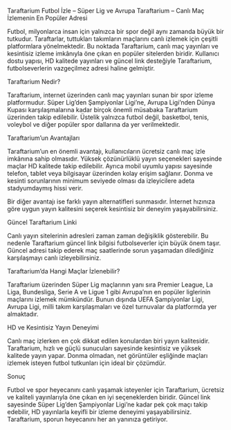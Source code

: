 Taraftarium Futbol İzle – Süper Lig ve Avrupa
Taraftarium – Canlı Maç İzlemenin En Popüler Adresi

Futbol, milyonlarca insan için yalnızca bir spor değil aynı zamanda büyük bir tutkudur. Taraftarlar, tuttukları takımların maçlarını canlı izlemek için çeşitli platformlara yönelmektedir. Bu noktada Taraftarium, canlı maç yayınları ve kesintisiz izleme imkânıyla öne çıkan en popüler sitelerden biridir. Kullanıcı dostu yapısı, HD kalitede yayınları ve güncel link desteğiyle Taraftarium, futbolseverlerin vazgeçilmez adresi haline gelmiştir.

Taraftarium Nedir?

Taraftarium, internet üzerinden canlı maç yayınları sunan bir spor izleme platformudur. Süper Lig’den Şampiyonlar Ligi’ne, Avrupa Ligi’nden Dünya Kupası karşılaşmalarına kadar birçok önemli müsabaka Taraftarium üzerinden takip edilebilir. Üstelik yalnızca futbol değil, basketbol, tenis, voleybol ve diğer popüler spor dallarına da yer verilmektedir.

Taraftarium’un Avantajları

Taraftarium’un en önemli avantajı, kullanıcıların ücretsiz canlı maç izle imkânına sahip olmasıdır. Yüksek çözünürlüklü yayın seçenekleri sayesinde maçlar HD kalitede takip edilebilir. Ayrıca mobil uyumlu yapısı sayesinde telefon, tablet veya bilgisayar üzerinden kolay erişim sağlanır. Donma ve kesinti sorunlarının minimum seviyede olması da izleyicilere adeta stadyumdaymış hissi verir.

Bir diğer avantajı ise farklı yayın alternatifleri sunmasıdır. İnternet hızınıza göre uygun yayın kalitesini seçerek kesintisiz bir deneyim yaşayabilirsiniz.

Güncel Taraftarium Linki

Canlı yayın sitelerinin adresleri zaman zaman değişiklik gösterebilir. Bu nedenle Taraftarium güncel link bilgisi futbolseverler için büyük önem taşır. Güncel adresi takip ederek maç saatlerinde sorun yaşamadan dilediğiniz karşılaşmayı canlı izleyebilirsiniz.

Taraftarium’da Hangi Maçlar İzlenebilir?

Taraftarium üzerinden Süper Lig maçlarının yanı sıra Premier League, La Liga, Bundesliga, Serie A ve Ligue 1 gibi Avrupa’nın en popüler liglerinin maçlarını izlemek mümkündür. Bunun dışında UEFA Şampiyonlar Ligi, Avrupa Ligi, milli takım karşılaşmaları ve özel turnuvalar da platformda yer almaktadır.

HD ve Kesintisiz Yayın Deneyimi

Canlı maç izlerken en çok dikkat edilen konulardan biri yayın kalitesidir. Taraftarium, hızlı ve güçlü sunucuları sayesinde kesintisiz ve yüksek kalitede yayın yapar. Donma olmadan, net görüntüler eşliğinde maçları izlemek isteyen futbol tutkunları için ideal bir çözümdür.

Sonuç

Futbol ve spor heyecanını canlı yaşamak isteyenler için Taraftarium, ücretsiz ve kaliteli yayınlarıyla öne çıkan en iyi seçeneklerden biridir. Güncel link sayesinde Süper Lig’den Şampiyonlar Ligi’ne kadar pek çok maçı takip edebilir, HD yayınlarla keyifli bir izleme deneyimi yaşayabilirsiniz. Taraftarium, sporun heyecanını her an yanınıza getiriyor.
